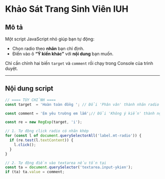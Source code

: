 # Khảo Sát Trang Sinh Viên IUH

## Mô tả
Một script JavaScript nhỏ giúp bạn tự động:
- Chọn radio theo **nhãn** bạn chỉ định.
- Điền vào ô **“Ý kiến khác”** với **nội dung** bạn muốn.

Chỉ cần chỉnh hai biến `target` và `comment` rồi chạy trong Console của trình duyệt.

---

## Nội dung script

```javascript
// ==== TÙY CHỈNH ====
const target  = 'Hoàn toàn đồng '; // Đổi 'Phân vân' thành nhãn radio bạn muốn chọn chú ý để nguyên dấu " "

const comment = 'Em yêu trường em lắm';// Đổi 'Không ý kiến' thành nội dung bạn muốn điền chú ý để nguyên dấu " "

const re = new RegExp(target, 'i');

// 1. Tự động click radio có nhãn khớp
for (const l of document.querySelectorAll('label.mt-radio')) {
  if (re.test(l.textContent)) {
    l.click();
  }
}

// 2. Tự động điền vào textarea nếu tồn tại
const ta = document.querySelector('textarea.input-ykien');
if (ta) ta.value = comment;
